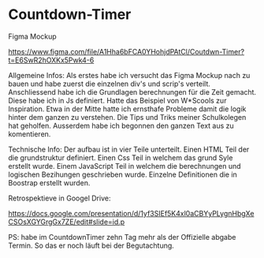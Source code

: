 # Countdown-Timer
Figma Mockup

https://www.figma.com/file/A1Hha6bFCA0YHohjdPAtCl/Coutdwn-Timer?t=E6SwR2hOXKx5Pwk4-6

Allgemeine Infos:
Als erstes habe ich versucht das Figma Mockup nach zu bauen und habe zuerst die einzelnen div's und scrip's verteilt.
Anschliessend habe ich die Grundlagen berechnungen für die Zeit gemacht. Diese habe ich in Js definiert.
Hatte das Beispiel von W*Scools zur Inspiration.
Etwa in der Mitte hatte ich ernsthafe Probleme damit die logik hinter dem ganzen zu verstehen. Die Tips und Triks meiner Schulkolegen hat geholfen.
Ausserdem habe ich begonnen den ganzen Text aus zu komentieren.

Technische Info:
Der aufbau ist in vier Teile unterteilt. 
Einen HTML Teil der die grundstruktur definiert.
Einen Css Teil in welchem das grund Syle erstellt wurde.
Einem JavaScript Teil in welchem die berechnungen und logischen Bezihungen geschrieben wurde.
Einzelne Definitionen die in Boostrap erstellt wurden.

Retrospektieve in Googel Drive:
 
https://docs.google.com/presentation/d/1yf3SIEf5K4xl0aCBYyPLygnHbgXeCSOsXGYGrgGx7ZE/edit#slide=id.p

PS: habe im CountdownTimer zehn Tag mehr als der Offizielle abgabe Termin. So das er noch läuft bei der Begutachtung.
